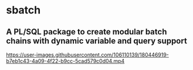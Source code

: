 # sbatch
## A PL/SQL package to create modular batch chains with dynamic variable and query support





https://user-images.githubusercontent.com/106110139/180446919-b7eb1c43-4a09-4f22-b9cc-5cad579c0d04.mp4

